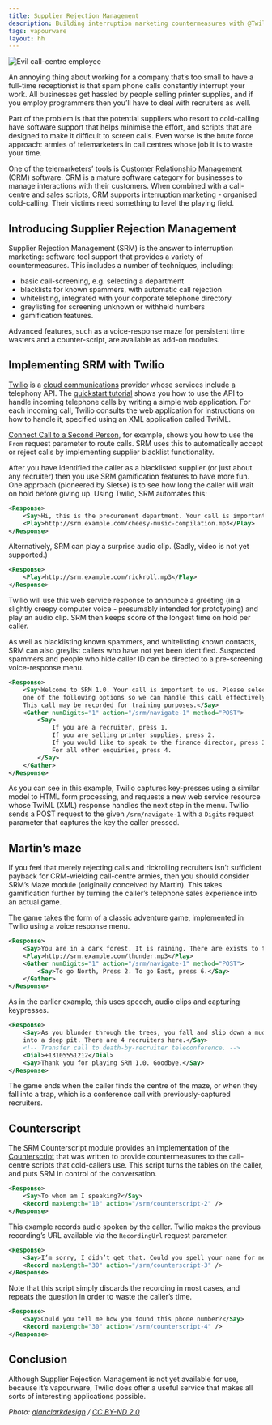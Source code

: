 ```yaml
---
title: Supplier Rejection Management
description: Building interruption marketing countermeasures with @Twilio
tags: vapourware
layout: hh
---
```


![Evil call-centre employee](call-centre.jpg)

An annoying thing about working for a company that’s too small to have a full-time receptionist is that spam phone calls constantly interrupt your work. All businesses get hassled by people selling printer supplies, and if you employ programmers then you’ll have to deal with recruiters as well.

Part of the problem is that the potential suppliers who resort to cold-calling have software support that helps minimise the effort, and scripts that are designed to make it difficult to screen calls. Even worse is the brute force approach: armies of telemarketers in call centres whose job it is to waste your time.

One of the telemarketers’ tools is [Customer Relationship Management](http://en.wikipedia.org/wiki/Customer_relationship_management) (CRM) software. CRM is a mature software category for businesses to manage interactions with their customers. When combined with a call-centre and sales scripts, CRM supports [interruption marketing](http://en.wikipedia.org/wiki/Interruption_marketing) - organised cold-calling. Their victims need something to level the playing field.


## Introducing Supplier Rejection Management

Supplier Rejection Management (SRM) is the answer to interruption marketing: software tool support that provides a variety of countermeasures. This includes a number of techniques, including:

* basic call-screening, e.g. selecting a department
* blacklists for known spammers, with automatic call rejection
* whitelisting, integrated with your corporate telephone directory
* greylisting for screening unknown or withheld numbers
* gamification features.

Advanced features, such as a voice-response maze for persistent time wasters and a counter-script, are available as add-on modules.


## Implementing SRM with Twilio

[Twilio](https://www.twilio.com/) is a [cloud communications](http://en.wikipedia.org/wiki/Cloud_communications) provider whose services include a telephony API. The [quickstart tutorial](http://www.twilio.com/docs/quickstart/php/twiml) shows you how to use the API to handle incoming telephone calls by writing a simple web application. For each incoming call, Twilio consults the web application for instructions on how to handle it, specified using an XML application called TwiML.

[Connect Call to a Second Person](https://www.twilio.com/docs/quickstart/php/twiml/connect-call-to-second-person), for example, shows you how to use the `From` request parameter to route calls. SRM uses this to automatically accept or reject calls by implementing supplier blacklist functionality.

After you have identified the caller as a blacklisted supplier (or just about any recruiter) then you use SRM gamification features to have more fun. One approach (pioneered by Sietse) is to see how long the caller will wait on hold before giving up. Using Twilio, SRM automates this:

```xml
<Response>
    <Say>Hi, this is the procurement department. Your call is important to us. Please hold.</Say>
    <Play>http://srm.example.com/cheesy-music-compilation.mp3</Play>
</Response>
```

Alternatively, SRM can play a surprise audio clip. (Sadly, video is not yet supported.)

```xml
<Response>
    <Play>http://srm.example.com/rickroll.mp3</Play>
</Response>
```

Twilio will use this web service response to announce a greeting (in a slightly creepy computer voice - presumably intended for prototyping) and play an audio clip. SRM then keeps score of the longest time on hold per caller.

As well as blacklisting known spammers, and whitelisting known contacts, SRM can also greylist callers who have not yet been identified. Suspected spammers and people who hide caller ID can be directed to a pre-screening voice-response menu.

```xml
<Response>
    <Say>Welcome to SRM 1.0. Your call is important to us. Please select 
    one of the following options so we can handle this call effectively.
    This call may be recorded for training purposes.</Say>
    <Gather numDigits="1" action="/srm/navigate-1" method="POST">
        <Say>
        	If you are a recruiter, press 1.
        	If you are selling printer supplies, press 2.
        	If you would like to speak to the finance director, press 3.
        	For all other enquiries, press 4.
        </Say>
    </Gather>
</Response>
```

As you can see in this example, Twilio captures key-presses using a similar model to HTML form processing, and requests a new web service resource whose TwiML (XML) response handles the next step in the menu. Twilio sends a POST request to the given `/srm/navigate-1` with a `Digits` request parameter that captures the key the caller pressed.


## Martin’s maze

If you feel that merely rejecting calls and rickrolling recruiters isn’t sufficient payback for CRM-wielding call-centre armies, then you should consider SRM’s Maze module (originally conceived by Martin). This takes gamification further by turning the caller’s telephone sales experience into an actual game.

The game takes the form of a classic adventure game, implemented in Twilio using a voice response menu.

```xml
<Response>
    <Say>You are in a dark forest. It is raining. There are exists to the North and East.</Say>
    <Play>http://srm.example.com/thunder.mp3</Play>
    <Gather numDigits="1" action="/srm/navigate-1" method="POST">
        <Say>To go North, Press 2. To go East, press 6.</Say>
    </Gather>
</Response>
```

As in the earlier example, this uses speech, audio clips and capturing keypresses.

```xml
<Response>
    <Say>As you blunder through the trees, you fall and slip down a muddy bank 
    into a deep pit. There are 4 recruiters here.</Say>
    <!-- Transfer call to death-by-recruiter teleconference. -->
    <Dial>+13105551212</Dial>
    <Say>Thank you for playing SRM 1.0. Goodbye.</Say>
</Response>
```

The game ends when the caller finds the centre of the maze, or when they fall into a trap, which is a conference call with previously-captured recruiters.


## Counterscript

The SRM Counterscript module provides an implementation of the [Counterscript]( http://egbg.home.xs4all.nl/counterscript.html) that was written to provide countermeasures to the call-centre scripts that cold-callers use. This script turns the tables on the caller, and puts SRM in control of the conversation.

```xml
<Response>
    <Say>To whom am I speaking?</Say>
    <Record maxLength="10" action="/srm/counterscript-2" />
</Response>
```

This example records audio spoken by the caller. Twilio makes the previous recording’s URL available via the `RecordingUrl` request parameter.

```xml
<Response>
    <Say>I’m sorry, I didn’t get that. Could you spell your name for me?</Say>
    <Record maxLength="30" action="/srm/counterscript-3" />
</Response>
```

Note that this script simply discards the recording in most cases, and repeats the question in order to waste the caller’s time.

```xml
<Response>
    <Say>Could you tell me how you found this phone number?</Say>
    <Record maxLength="30" action="/srm/counterscript-4" />
</Response>
```


## Conclusion

Although Supplier Rejection Management is not yet available for use, because it’s vapourware, Twilio does offer a useful service that makes all sorts of interesting applications possible.

_Photo: [alanclarkdesign](https://www.flickr.com/photos/alanclarkdesign/2486109368/) / [CC BY-ND 2.0](https://creativecommons.org/licenses/by-nd/2.0//)_
